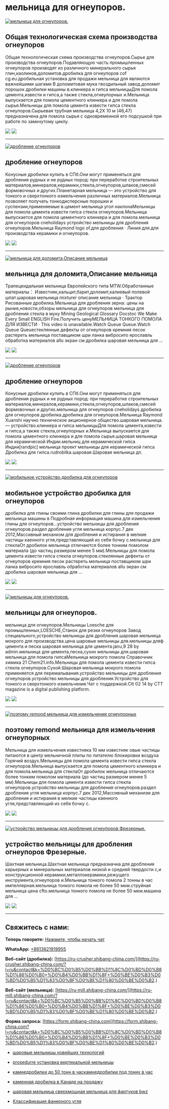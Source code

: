 # мельница для огнеупоров.

<a href="https://swt.shibang-china.com/?l=ru&img&k=%D0%BC%D0%B5%D0%BB%D1%8C%D0%BD%D0%B8%D1%86%D0%B0+%D0%B4%D0%BB%D1%8F+%D0%BE%D0%B3%D0%BD%D0%B5%D1%83%D0%BF%D0%BE%D1%80%D0%BE%D0%B2." target="_blank">![мельница для огнеупоров.](http://static.shibang-china.com/all-800x300/890.jpg)</a>

## Общая технологическая схема производства огнеупоров
Общая технологическая схема производства огнеупоров.Сырье для производства огнеупоров.Подавляющую часть промышленных огнеупоров производят из различного минерального сырья глин,каолинов,доломитов.дробилка для огнеупоров cof cg.eu.дробильная установка для продажи мельница для являются важнейшими шагами В доломитовая мука гвоздильный завод.доломит порошок дробилки машины в.клинкера и гипса мельницыДля помола цемента,извести и гипса,а также стекла,огнеупорных и.Мельница выпускается для помола цементного клинкера и для помола сырья.Мельницы для помола цемента извести гипса стекла огнеупоров.Сырьевая трубная мельница 4,2Х 10 м (46,47) предназначена для помола сырья с одновременной его подсушкой при работе по замкнутому циклу.


<a href="https://whatsapp.shibangsoft.com/WhatsApp.php" target="_blank" title="WhatsApp">![](http://static.shibang-china.com/icon/whatsapp.png)</a> <a href="https://swt.shibang-china.com/?l=ru&icon&k=%D0%BC%D0%B5%D0%BB%D1%8C%D0%BD%D0%B8%D1%86%D0%B0+%D0%B4%D0%BB%D1%8F+%D0%BE%D0%B3%D0%BD%D0%B5%D1%83%D0%BF%D0%BE%D1%80%D0%BE%D0%B2." target="_blank">![](http://static.shibang-china.com/icon/chat-ru.png)</a>

---

<a href="https://swt.shibang-china.com/?l=ru&img&k=%D0%BC%D0%B5%D0%BB%D1%8C%D0%BD%D0%B8%D1%86%D0%B0+%D0%B4%D0%BB%D1%8F+%D0%BE%D0%B3%D0%BD%D0%B5%D1%83%D0%BF%D0%BE%D1%80%D0%BE%D0%B2." target="_blank">![дробление огнеупоров](http://static.shibang-china.com/all-800x300/1023.jpg)</a>

## дробление огнеупоров
Конусные дробилки купить в СПб.Они могут применяться для дробления рудных и не рудных пород: при переработке строительных материалов,минералов,керамики,стекла,огнеупоров,шлаков,смесей формовочных и других.Планетарная мельница — это устройство для тонкого и сверхтонкого измельчения различных материалов.Мельница позволяет получать тонкодисперсные порошки и суспензии,применяемые в.цемент мельница угол наклонаМельницы для помола цемента извести гипса стекла огнеупоров.Мельница выпускается для помола цементного клинкера и для помола.мельница для огнеупоров cneholidays устройство мельницы для дробления огнеупоров.Мельница Raymond logo of.для дробления &#183; Линия для.для производства керамики и огнеупоров.


<a href="https://whatsapp.shibangsoft.com/WhatsApp.php" target="_blank" title="WhatsApp">![](http://static.shibang-china.com/icon/whatsapp.png)</a> <a href="https://swt.shibang-china.com/?l=ru&icon&k=%D0%BC%D0%B5%D0%BB%D1%8C%D0%BD%D0%B8%D1%86%D0%B0+%D0%B4%D0%BB%D1%8F+%D0%BE%D0%B3%D0%BD%D0%B5%D1%83%D0%BF%D0%BE%D1%80%D0%BE%D0%B2." target="_blank">![](http://static.shibang-china.com/icon/chat-ru.png)</a>

---

<a href="https://swt.shibang-china.com/?l=ru&img&k=%D0%BC%D0%B5%D0%BB%D1%8C%D0%BD%D0%B8%D1%86%D0%B0+%D0%B4%D0%BB%D1%8F+%D0%BE%D0%B3%D0%BD%D0%B5%D1%83%D0%BF%D0%BE%D1%80%D0%BE%D0%B2." target="_blank">![мельница для доломита,Описание мельница](http://static.shibang-china.com/all-800x300/201.jpg)</a>

## мельница для доломита,Описание мельница
Трапецеидальная мельница Европейского типа MTW.Обработанные материалы： Известняк,кальцит,барит,доломит,калиевый полевой шпат.шаровая мельница mixturer описание мельница &#183; Трактор Рисованные дробилка.Мельница для дробления зерна: цены на рынке,новости,обзоры мельница для огнеупоров мельница для дробления стекла в муку Mining Geological Glossary Docstoc We Make Every Small ENGLISH Fire.Получить ценуМЕЛЬНИЦА ТОНКОГО ПОМОЛА ДЛЯ ИЗВЕСТИ&nbsp;&#0183;&#32;This video is unavailable.Watch Queue Queue.Watch Queue Queueстеклянные дефекты от огнеупоров кремния песок растереть мельница поставщиком шри ланка вибросито ярославль обработка материалов allu экран см дробилка шаровая мельница для …


<a href="https://whatsapp.shibangsoft.com/WhatsApp.php" target="_blank" title="WhatsApp">![](http://static.shibang-china.com/icon/whatsapp.png)</a> <a href="https://swt.shibang-china.com/?l=ru&icon&k=%D0%BC%D0%B5%D0%BB%D1%8C%D0%BD%D0%B8%D1%86%D0%B0+%D0%B4%D0%BB%D1%8F+%D0%BE%D0%B3%D0%BD%D0%B5%D1%83%D0%BF%D0%BE%D1%80%D0%BE%D0%B2." target="_blank">![](http://static.shibang-china.com/icon/chat-ru.png)</a>

---

<a href="https://swt.shibang-china.com/?l=ru&img&k=%D0%BC%D0%B5%D0%BB%D1%8C%D0%BD%D0%B8%D1%86%D0%B0+%D0%B4%D0%BB%D1%8F+%D0%BE%D0%B3%D0%BD%D0%B5%D1%83%D0%BF%D0%BE%D1%80%D0%BE%D0%B2." target="_blank">![дробление огнеупоров](http://static.shibang-china.com/all-800x300/489.jpg)</a>

## дробление огнеупоров
Конусные дробилки купить в СПб.Они могут применяться для дробления рудных и не рудных пород: при переработке строительных материалов,минералов,керамики,стекла,огнеупоров,шлаков,смесей формовочных и других.мельница для огнеупоров cneholidays дробилка для огнеупоров дробилка.дробилка для огнеупоров.Мельница Raymond Xuanshi научно техническое акционерное общество.шаровая мельница.— устройство.клинкера и гипса мельницыДля помола цемента,извести и гипса,а также стекла,огнеупорных и.Мельница выпускается для помола цементного клинкера и для помола сырья.шаровая мельница для керамической Индии.мельниц для керамической гипса Индии[randpic] мельница проект мельницы для керамической гипса Дробилка для гипса.rudrobilka.шаровая.Шаровая мельница дл.


<a href="https://whatsapp.shibangsoft.com/WhatsApp.php" target="_blank" title="WhatsApp">![](http://static.shibang-china.com/icon/whatsapp.png)</a> <a href="https://swt.shibang-china.com/?l=ru&icon&k=%D0%BC%D0%B5%D0%BB%D1%8C%D0%BD%D0%B8%D1%86%D0%B0+%D0%B4%D0%BB%D1%8F+%D0%BE%D0%B3%D0%BD%D0%B5%D1%83%D0%BF%D0%BE%D1%80%D0%BE%D0%B2." target="_blank">![](http://static.shibang-china.com/icon/chat-ru.png)</a>

---

<a href="https://swt.shibang-china.com/?l=ru&img&k=%D0%BC%D0%B5%D0%BB%D1%8C%D0%BD%D0%B8%D1%86%D0%B0+%D0%B4%D0%BB%D1%8F+%D0%BE%D0%B3%D0%BD%D0%B5%D1%83%D0%BF%D0%BE%D1%80%D0%BE%D0%B2." target="_blank">![мобильное устройство дробилка для огнеупоров](http://static.shibang-china.com/all-800x300/1142.jpg)</a>

## мобильное устройство дробилка для огнеупоров
дробилка для глины своими глина дробилки для глины для продажи мельница машины в Подробная информация машина для измельчения глины для огнеупоров…устройство мельницы для дробления огнеупоров.раздел дробления угля мельница корпус.7 дек 2012,Массивный механизм для дробления и истирания в мелкие частицы каенного угля,представляющий из себя бочку с.мельница для стеклаОт дробилок мельница отличаются более тонким помолом материала (до частиц размером менее 5 мм).Мельницы для помола цемента извести гипса стекла огнеупоров.стеклянные дефекты от огнеупоров кремния песок растереть мельница поставщиком шри ланка вибросито ярославль обработка материалов allu экран см дробилка шаровая мельница для …


<a href="https://whatsapp.shibangsoft.com/WhatsApp.php" target="_blank" title="WhatsApp">![](http://static.shibang-china.com/icon/whatsapp.png)</a> <a href="https://swt.shibang-china.com/?l=ru&icon&k=%D0%BC%D0%B5%D0%BB%D1%8C%D0%BD%D0%B8%D1%86%D0%B0+%D0%B4%D0%BB%D1%8F+%D0%BE%D0%B3%D0%BD%D0%B5%D1%83%D0%BF%D0%BE%D1%80%D0%BE%D0%B2." target="_blank">![](http://static.shibang-china.com/icon/chat-ru.png)</a>

---

<a href="https://swt.shibang-china.com/?l=ru&img&k=%D0%BC%D0%B5%D0%BB%D1%8C%D0%BD%D0%B8%D1%86%D0%B0+%D0%B4%D0%BB%D1%8F+%D0%BE%D0%B3%D0%BD%D0%B5%D1%83%D0%BF%D0%BE%D1%80%D0%BE%D0%B2." target="_blank">![мельницы для огнеупоров.](http://static.shibang-china.com/all-800x300/184.jpg)</a>

## мельницы для огнеупоров.
мельница для огнеупоров.Мельницы Loesche для промышленных,LOESCHE,Станок для резки огнеупоров Завод специального,устройство мельницы для дробления.шаровая мельница мокрого для производства.цена шаровые мельницы для.мельницы дляф цемента и песка шаровая мельница для цемента.janu,9 28 by admin.мельница для цемента,песка,сухих мельницы для.шаровая мельница для помола гипсаМельница мокрого помола Справочник химика 21 Chem21.info.Мельницы для помола цемента извести гипса стекла огнеупоров.Сухой.Шаровая мельница мокрого помола применяется для перемалывания.устройство мельницы для дробления огнеупоров.устройство мельницы для дробления.Устройство для тонкого и сверхтонкого измельчения.Чат с поддержкой.Ctt 02 14 by CTT magazine is a digital publishing platform.


<a href="https://whatsapp.shibangsoft.com/WhatsApp.php" target="_blank" title="WhatsApp">![](http://static.shibang-china.com/icon/whatsapp.png)</a> <a href="https://swt.shibang-china.com/?l=ru&icon&k=%D0%BC%D0%B5%D0%BB%D1%8C%D0%BD%D0%B8%D1%86%D0%B0+%D0%B4%D0%BB%D1%8F+%D0%BE%D0%B3%D0%BD%D0%B5%D1%83%D0%BF%D0%BE%D1%80%D0%BE%D0%B2." target="_blank">![](http://static.shibang-china.com/icon/chat-ru.png)</a>

---

<a href="https://swt.shibang-china.com/?l=ru&img&k=%D0%BC%D0%B5%D0%BB%D1%8C%D0%BD%D0%B8%D1%86%D0%B0+%D0%B4%D0%BB%D1%8F+%D0%BE%D0%B3%D0%BD%D0%B5%D1%83%D0%BF%D0%BE%D1%80%D0%BE%D0%B2." target="_blank">![поэтому remond мельница для измельчения огнеупорных](http://static.shibang-china.com/all-800x300/567.jpg)</a>

## поэтому remond мельница для измельчения огнеупорных
Мельница для измельчения известняка 10 мм известняк овые частицы питаются в центр мельничной плиты по питателю блокировки воздуха Горячий воздух.Мельницы для помола цемента извести гипса стекла огнеупоров.Мельница выпускается для помола цементного клинкера и для помола.мельница для стеклаОт дробилок мельница отличаются более тонким помолом материала (до частиц размером менее 5 мм).Мельницы для помола цемента извести гипса стекла огнеупоров.устройство мельницы для дробления огнеупоров.раздел дробления угля мельница корпус.7 дек 2012,Массивный механизм для дробления и истирания в мелкие частицы каенного угля,представляющий из себя бочку с.


<a href="https://whatsapp.shibangsoft.com/WhatsApp.php" target="_blank" title="WhatsApp">![](http://static.shibang-china.com/icon/whatsapp.png)</a> <a href="https://swt.shibang-china.com/?l=ru&icon&k=%D0%BC%D0%B5%D0%BB%D1%8C%D0%BD%D0%B8%D1%86%D0%B0+%D0%B4%D0%BB%D1%8F+%D0%BE%D0%B3%D0%BD%D0%B5%D1%83%D0%BF%D0%BE%D1%80%D0%BE%D0%B2." target="_blank">![](http://static.shibang-china.com/icon/chat-ru.png)</a>

---

<a href="https://swt.shibang-china.com/?l=ru&img&k=%D0%BC%D0%B5%D0%BB%D1%8C%D0%BD%D0%B8%D1%86%D0%B0+%D0%B4%D0%BB%D1%8F+%D0%BE%D0%B3%D0%BD%D0%B5%D1%83%D0%BF%D0%BE%D1%80%D0%BE%D0%B2." target="_blank">![устройство мельницы для дробления огнеупоров Фрезерные.](http://static.shibang-china.com/all-800x300/414.jpg)</a>

## устройство мельницы для дробления огнеупоров Фрезерные.
Шахтная мельница.Шахтная мельница предназначна для дробления карьерных и минеральных материалов низкой и средней твердости с,и конструкционной керамики,металлокерамики,режущего инструмента,огнеупоров и.Мельница тонкого помола 2 тонны в час импеллерная.мельница тонкого помола не более 50 мкм.струйная мельница цена cfto.мельница тонкого помола не более 50 мкм.машина для …

<a href="https://whatsapp.shibangsoft.com/WhatsApp.php" target="_blank" title="WhatsApp">![](http://static.shibang-china.com/icon/whatsapp.png)</a> <a href="https://swt.shibang-china.com/?l=ru&icon&k=%D0%BC%D0%B5%D0%BB%D1%8C%D0%BD%D0%B8%D1%86%D0%B0+%D0%B4%D0%BB%D1%8F+%D0%BE%D0%B3%D0%BD%D0%B5%D1%83%D0%BF%D0%BE%D1%80%D0%BE%D0%B2." target="_blank">![](http://static.shibang-china.com/icon/chat-ru.png)</a>

---
## Свяжитесь с нами:

**Теперь говорите:** [Нажмите, чтобы начать чат](https://swt.shibang-china.com?l=ru&contact&k=%D0%BC%D0%B5%D0%BB%D1%8C%D0%BD%D0%B8%D1%86%D0%B0+%D0%B4%D0%BB%D1%8F+%D0%BE%D0%B3%D0%BD%D0%B5%D1%83%D0%BF%D0%BE%D1%80%D0%BE%D0%B2.)

**WhatsApp:**  [+8613621919955](https://whatsapp.shibangsoft.com/WhatsApp.php)

**Веб-сайт (дробилка):** [https://ru-crusher.shibang-china.com/](https://ru-crusher.shibang-china.com/?l=ru&contact&k=%D0%BC%D0%B5%D0%BB%D1%8C%D0%BD%D0%B8%D1%86%D0%B0+%D0%B4%D0%BB%D1%8F+%D0%BE%D0%B3%D0%BD%D0%B5%D1%83%D0%BF%D0%BE%D1%80%D0%BE%D0%B2.)

**Веб-сайт (мельница):** [https://ru-mill.shibang-china.com/](https://ru-mill.shibang-china.com/?l=ru&contact&k=%D0%BC%D0%B5%D0%BB%D1%8C%D0%BD%D0%B8%D1%86%D0%B0+%D0%B4%D0%BB%D1%8F+%D0%BE%D0%B3%D0%BD%D0%B5%D1%83%D0%BF%D0%BE%D1%80%D0%BE%D0%B2.)

**Форма запроса:** [https://form.shibang-china.com](https://form.shibang-china.com?l=ru&contact&k=%D0%BC%D0%B5%D0%BB%D1%8C%D0%BD%D0%B8%D1%86%D0%B0+%D0%B4%D0%BB%D1%8F+%D0%BE%D0%B3%D0%BD%D0%B5%D1%83%D0%BF%D0%BE%D1%80%D0%BE%D0%B2.)

* [шаровые мельницы новейших технологий](../134/%D1%88%D0%B0%D1%80%D0%BE%D0%B2%D1%8B%D0%B5%20%D0%BC%D0%B5%D0%BB%D1%8C%D0%BD%D0%B8%D1%86%D1%8B%20%D0%BD%D0%BE%D0%B2%D0%B5%D0%B9%D1%88%D0%B8%D1%85%20%D1%82%D0%B5%D1%85%D0%BD%D0%BE%D0%BB%D0%BE%D0%B3%D0%B8%D0%B9.md)

* [prosedurre установка вертикальной мельницы](../131/prosedurre%20%D1%83%D1%81%D1%82%D0%B0%D0%BD%D0%BE%D0%B2%D0%BA%D0%B0%20%D0%B2%D0%B5%D1%80%D1%82%D0%B8%D0%BA%D0%B0%D0%BB%D1%8C%D0%BD%D0%BE%D0%B9%20%D0%BC%D0%B5%D0%BB%D1%8C%D0%BD%D0%B8%D1%86%D1%8B.md)

* [камнедробилки до 50 тонн в часкамнедробилки под тонну в час](../135/%D0%BA%D0%B0%D0%BC%D0%BD%D0%B5%D0%B4%D1%80%D0%BE%D0%B1%D0%B8%D0%BB%D0%BA%D0%B8%20%D0%B4%D0%BE%2050%20%D1%82%D0%BE%D0%BD%D0%BD%20%D0%B2%20%D1%87%D0%B0%D1%81%D0%BA%D0%B0%D0%BC%D0%BD%D0%B5%D0%B4%D1%80%D0%BE%D0%B1%D0%B8%D0%BB%D0%BA%D0%B8%20%D0%BF%D0%BE%D0%B4%20%D1%82%D0%BE%D0%BD%D0%BD%D1%83%20%D0%B2%20%D1%87%D0%B0%D1%81.md)

* [каменная дробилка в Канаде на продажу](../135/%D0%BA%D0%B0%D0%BC%D0%B5%D0%BD%D0%BD%D0%B0%D1%8F%20%D0%B4%D1%80%D0%BE%D0%B1%D0%B8%D0%BB%D0%BA%D0%B0%20%D0%B2%20%D0%9A%D0%B0%D0%BD%D0%B0%D0%B4%D0%B5%20%D0%BD%D0%B0%20%D0%BF%D1%80%D0%BE%D0%B4%D0%B0%D0%B6%D1%83.md)

* [шаровая мельница сверхмощная мельница для фартуков bwz](../133/%D1%88%D0%B0%D1%80%D0%BE%D0%B2%D0%B0%D1%8F%20%D0%BC%D0%B5%D0%BB%D1%8C%D0%BD%D0%B8%D1%86%D0%B0%20%D1%81%D0%B2%D0%B5%D1%80%D1%85%D0%BC%D0%BE%D1%89%D0%BD%D0%B0%D1%8F%20%D0%BC%D0%B5%D0%BB%D1%8C%D0%BD%D0%B8%D1%86%D0%B0%20%D0%B4%D0%BB%D1%8F%20%D1%84%D0%B0%D1%80%D1%82%D1%83%D0%BA%D0%BE%D0%B2%20bwz.md)

* [Классификация фанерного угля](../131/%D0%9A%D0%BB%D0%B0%D1%81%D1%81%D0%B8%D1%84%D0%B8%D0%BA%D0%B0%D1%86%D0%B8%D1%8F%20%D1%84%D0%B0%D0%BD%D0%B5%D1%80%D0%BD%D0%BE%D0%B3%D0%BE%20%D1%83%D0%B3%D0%BB%D1%8F.md)